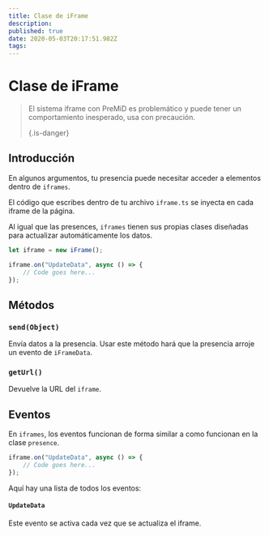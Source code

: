 ```yaml
---
title: Clase de iFrame
description:
published: true
date: 2020-05-03T20:17:51.982Z
tags:
---
```


# Clase de iFrame
> El sistema iframe con PreMiD es problemático y puede tener un comportamiento inesperado, usa con precaución. 
> 
> {.is-danger}

## Introducción

En algunos argumentos, tu presencia puede necesitar acceder a elementos dentro de `iframes`.

El código que escribes dentro de tu archivo `iframe.ts` se inyecta en cada iframe de la página.

Al igual que las presences, `iframes` tienen sus propias clases diseñadas para actualizar automáticamente los datos.

```typescript
let iframe = new iFrame();

iframe.on("UpdateData", async () => {
    // Code goes here...
});
```

## Métodos

### `send(Object)`
Envía datos a la presencia. Usar este método hará que la presencia arroje un evento de `iFrameData`.

### `getUrl()`
Devuelve la URL del `iframe`.

## Eventos
En `iframes`, los eventos funcionan de forma similar a como funcionan en la clase `presence`.

```typescript
iframe.on("UpdateData", async () => {
    // Code goes here...
});
```

Aquí hay una lista de todos los eventos:

#### `UpdateData`

Este evento se activa cada vez que se actualiza el iframe.